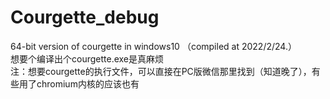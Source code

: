# Courgette_debug
64-bit version of courgette in windows10 （compiled at 2022/2/24.） 
<br>想要个编译出个courgette.exe是真麻烦
<br>注：想要courgette的执行文件，可以直接在PC版微信那里找到（知道晚了），有些用了chromium内核的应该也有
